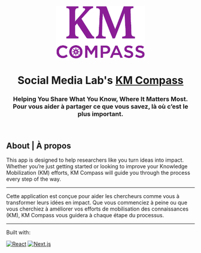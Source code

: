 <div align="center">
  <a href="https://km.socialmedialab.ca/"><img src="https://github.com/smlabto/KM-compass-app/blob/main/public/img/km_compass_logo.png" height="140px" /></a>
  <h1>Social Media Lab's <a href="https://km.socialmedialab.ca/">KM Compass</a></h1>
  <h3>Helping You Share What You Know, Where It Matters Most.<br>Pour vous aider à partager ce que vous savez, là où c’est le plus important.</h3>
</div>

<br>

## About | À propos

This app is designed to help researchers like you turn ideas into impact.
Whether you’re just getting started or looking to improve your Knowledge Mobilization (KM) efforts,
KM Compass will guide you through the process every step of the way.

---

Cette application est conçue pour aider les chercheurs comme vous à transformer leurs idées en impact.
Que vous commenciez à peine ou que vous cherchiez à améliorer vos efforts de mobilisation des connaissances (KM),
KM Compass vous guidera à chaque étape du processus.

---

Built with:

[![React](https://img.shields.io/badge/React-%2320232a.svg?logo=react&logoColor=%2361DAFB)](#) 
[![Next.js](https://img.shields.io/badge/Next.js-black?logo=next.js&logoColor=white)](#)